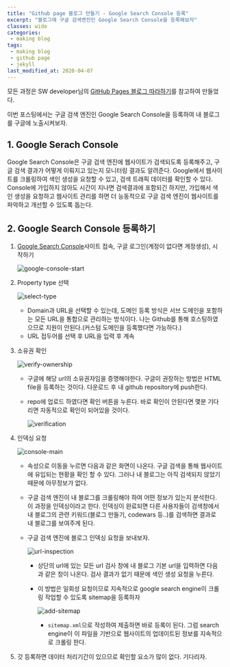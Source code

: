 ```yaml
---
title: "Github page 블로그 만들기 - Google Search Console 등록"
excerpt: "블로그에 구글 검색엔진인 Google Search Console을 등록해보자"
classes: wide
categories:
 - making blog
tags:
 - making blog
 - github page
 - jekyll
last_modified_at: 2020-04-07
---
```




모든 과정은 SW developer님의 [GitHub Pages 블로그 따라하기](https://devinlife.com/howto/)를 참고하여 만들었다.

이번 포스팅에서는 구글 검색 엔진인 Google Search Console을 등록하여 내 블로그를 구글에 노출시켜보자.

## 1. Google Serach Console

Google Search Console은 구글 검색 엔진에 웹사이트가 검색되도록 등록해주고, 구글 검색 결과가 어떻게 이뤄지고 있는지 모니터링 결과도 알려준다. Google에서 웹사이트를 크롤링하여 색인 생성을 요청할 수 있고, 검색 트래픽 데이터를 확인할 수 있다. Console에 가입하지 않아도 시간이 지나면  검색결과에 포함되긴 하지만, 가입해서 색인 생성을 요청하고 웹사이트 관리를 하면 더 능동적으로 구글 검색 엔진이 웹사이트를 파악하고 개선할 수 있도록 돕는다.



## 2. Google Search Console 등록하기

1. [Google Search Console](https://search.google.com/search-console/about)사이트 접속, 구글 로그인(계정이 없다면 계정생성), 시작하기 

   ![google-console-start]({{site.url}}/assets/images/2020-03-20-making-blog-6.assets/google-console-start.png)

2. Property type 선택

   ![select-type]({{site.url}}/assets/images/2020-03-20-making-blog-6.assets/select-type.png)

   * Domain과 URL을 선택할 수 있는데, 도메인 등록 방식은 서브 도메인을 포함하는 모든 URL을 통합으로 관리하는 방식이다. 나는 Github를 통해 호스팅하였으므로 지원이 안된다.(커스텀 도메인을 등록했다면 가능하다.)
   * URL 접두어를 선택 후 URL을 입력 후 계속

3. 소유권 확인

   ![verify-ownership]({{site.url}}/assets/images/2020-03-20-making-blog-6.assets/verify-ownership.png)

   * 구글에 해당 url의 소유권자임을 증명해야한다. 구글이 권장하는 방법은 HTML file을 등록하는 것이다. 다운로드 후 내 github repository에 push한다.

   * repo에 업로드 하였다면 확인 버튼을 누른다. 바로 확인이 안된다면 몇분 기다리면 자동적으로 확인이 되어있을 것이다.

     ![verification]({{site.url}}/assets/images/2020-03-20-making-blog-6.assets/verification.png)

4. 인덱싱 요청

   ![console-main]({{site.url}}/assets/images/2020-03-20-making-blog-6.assets/console-main.png)

   * 속성으로 이동을 누르면 다음과 같은 화면이 나온다. 구글 검색을 통해 웹사이트에 유입되는 현황을 확인 할 수 있다. 그러나 내 블로그는 아직 검색되지 않았기 때문에 아무정보가 없다.

   * 구글 검색 엔진이 내 블로그를 크롤링해야 하여 어떤 정보가 있는지 분석한다. 이 과정을 인덱싱이라고 한다. 인덱싱이 완료되면 다른 사용자들이 검색창에서 내 블로그의 관련 키워드(블로그 만들기, codewars 등..)를 검색하면 결과로 내 블로그를 보여주게 된다.

   * 구글 검색 엔진에 블로그 인덱싱 요청을 보내보자.

     ![url-inspection]({{site.url}}/assets/images/2020-03-20-making-blog-6.assets/url-inspection.png)

     * 상단의 url에 있는 모든 url 검사 창에 내 블로그 기본 url을 입력하면 다음과 같은 창이 나온다.  검사 결과가 없기 때문에 색인 생성 요청을 누른다.

     * 이 방법은 일회성 요청이므로 지속적으로 google search engine이 크롤링 작업할 수 있도록 sitemap을 등록하자

       ![add-sitemap]({{site.url}}/assets/images/2020-03-20-making-blog-6.assets/add-sitemap.png)

       * `sitemap.xml`으로 작성하여 제출하면 바로 등록이 된다. 그럼 search engine이 이 파일을 기반으로 웹사이트의 업데이트된 정보를 지속적으로 크롤링 한다.

5. 갓 등록하면 데이터 처리기간이 있으므로 확인할 요소가 많이 없다. 기다리자.

